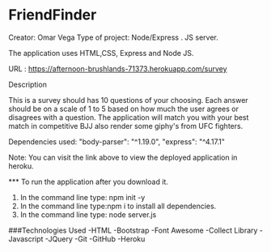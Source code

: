 # FriendFinder

Creator: Omar Vega
Type of project: Node/Express . JS server.


The application uses HTML,CSS, Express and Node JS.

URL : https://afternoon-brushlands-71373.herokuapp.com/survey

Description

This is a survey should has 10 questions of your choosing. Each answer should be on a scale of 1 to 5 based on how much the user agrees or disagrees with a question. The application will match you with your best match in competitive BJJ also render some giphy's from UFC fighters.

Dependencies used:
"body-parser": "^1.19.0",
"express": "^4.17.1"

Note: You can visit the link above to view the deployed application in heroku.

\*\*\* To run the application after you download it.

1. In the command line type: npm init -y
2. In the command line type:npm i to install all dependencies.
3. In the command line type: node server.js

###Technologies Used
-HTML
-Bootstrap
-Font Awesome
-Collect Library
-Javascript
-JQuery
-Git
-GitHub
-Heroku
